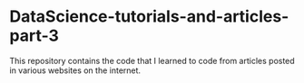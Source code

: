 # DataScience-tutorials-and-articles-part-3
This repository contains the code that I learned to code from articles posted in various websites on the internet.
